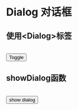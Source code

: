 # Dialog 对话框

## 使用\<Dialog\>标签

<br/>
<Button @click="handleBtnClick">Toggle</Button>

<Dialog
    v-model:visible="visible"
    :closeOnClickOverlay="false"
    :ok="f1"
    :cancel="f2"
>
    <template v-slot:title>
    <strong>加粗标题</strong>
    </template>
    <template v-slot:content>
    <p>
        Lorem ipsum dolor, sit amet consectetur adipisicing elit. Blanditiis,
        reprehenderit ut tempora dolorum voluptatum expedita, nihil cumque
        eaque vitae asperiores accusamus esse beatae nobis, placeat eligendi
        sequi omnis! Ipsam, iusto!
    </p>
    <p>
        Lorem ipsum dolor, sit amet consectetur adipisicing elit. Blanditiis,
        reprehenderit ut tempora dolorum voluptatum expedita, nihil cumque
        eaque vitae asperiores accusamus esse beatae nobis, placeat eligendi
        sequi omnis! Ipsam, iusto!
    </p>
    </template>
</Dialog>

## showDialog函数

<br/>
<Button @click="showDialog">show dialog</Button>

<script setup>
import { ref } from "vue";
import { Button, Dialog, openDialog } from "salix-ui";

const visible = ref(false);
const handleBtnClick = () => {
    visible.value = !visible.value;
};
const f1 = () => {
    console.log("call f1");
    return true;
};
const f2 = () => {
    console.log("call f2");
    return true;
};

const showDialog = () => {
    openDialog({
    title: () => "标题",
    content: () => "你好",
    ok() {
        console.log("ok");
        return true;
    },
    cancel() {
        console.log("cancel");
        return true;
    },
    });
};
</script>

